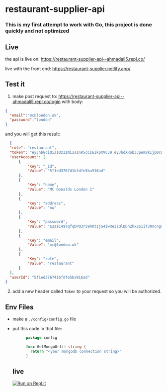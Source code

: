 # restaurant-supplier-api

### This is my first attempt to work with Go, this project is done quickly and not optimized 

## Live

the api is live on: https://restaurant-supplier-api--ahmadali5.repl.co/

live with the front end: https://restaurant-supplier.netlify.app/

## Test it 

1. make post request to: https://restaurant-supplier-api--ahmadali5.repl.co/login with body:
  ```json
  {
    "email":"mc@london.uk",
    "password":"london"
  }
  ```
  
  and you will get this result:
  
  ```json
    {
    "role": "restaurant",
    "token": "eyJhbGciOiJIUzI1NiIsInR5cCI6IkpXVCJ9.eyJhdXRob3JpemVkIjp0cnVlLCJjbGllbnQiOiJFbGxpb3QgRm9yYmVzIiwiZXhwIjoxNTk3MDE4NzUwfQ.0PPK73nbjSDNwRKc3OJBo_PCPo61ZGgV8CEUpXSEZC0",
    "userAccount": [
        {
            "Key": "_id",
            "Value": "5f1ed376741bfdfe5ba916ad"
        },
        {
            "Key": "name",
            "Value": "MC Donalds London 1"
        },
        {
            "Key": "address",
            "Value": "nw"
        },
        {
            "Key": "password",
            "Value": "$2a$14$YqfqDPQ3r59RRtzjG4iwReizQlDDhZkx2oIiTJRXcngvx6fFvpXCC"
        },
        {
            "Key": "email",
            "Value": "mc@london.uk"
        },
        {
            "Key": "role",
            "Value": "restaurant"
        }
    ],
    "userId": "5f1ed376741bfdfe5ba916ad"
}
```

2. add a new header called `Token` to your request so you will be authorized.



## Env Files

- make a `./config/config.go` file
- put this code in that file:

  ```go
        package config

        func GetMongoUrl() string {
          return "<your mongodb connection string>"
        }

  ```

  ## live
  [![Run on Repl.it](https://repl.it/badge/github/ahmad-ali14/restaurant-supplier-api)](https://repl.it/github/ahmad-ali14/restaurant-supplier-api)
